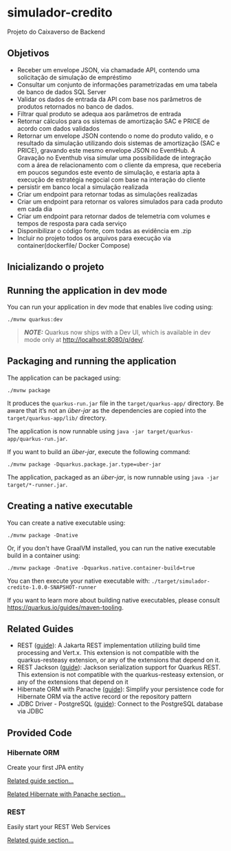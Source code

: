# simulador-credito

Projeto do Caixaverso de Backend

## Objetivos
- Receber um envelope JSON, via chamadade API, contendo uma solicitação de simulação de empréstimo
- Consultar um conjunto de informações  parametrizadas em uma tabela de banco de dados SQL Server
- Validar os dados de entrada da API com base nos parâmetros de produtos retornados no banco de dados.
- Filtrar qual produto se adequa aos parâmetros de entrada
- Retornar cálculos para os sistemas de amortização SAC e PRICE de acordo com dados validados
- Retornar um envelope JSON contendo o nome do produto valido, e o resultado da simulação utilizando dois sistemas de amortização (SAC e PRICE), gravando este mesmo envelope JSON no EventHub. A Gravação no Eventhub visa simular uma possibilidade de integração com a área de relacionamento com o cliente da empresa, que receberia em poucos segundos este evento de simulação, e estaria apta à execução de estratégia negocial com base na interação do cliente
- persistir em banco local a simulação realizada
- Criar um endpoint para retornar todas as simulações realizadas
- Criar um endpoint para retornar os valores simulados para cada produto em cada dia
- Criar um endpoint para retornar dados de telemetria com volumes e tempos de resposta para cada serviço
- Disponibilizar o código fonte, com todas as evidência em .zip
- Incluir no projeto todos os arquivos para execução via container(dockerfile/ Docker Compose)

## Inicializando o projeto

## Running the application in dev mode

You can run your application in dev mode that enables live coding using:

```shell script
./mvnw quarkus:dev
```

> **_NOTE:_**  Quarkus now ships with a Dev UI, which is available in dev mode only at <http://localhost:8080/q/dev/>.

## Packaging and running the application

The application can be packaged using:

```shell script
./mvnw package
```

It produces the `quarkus-run.jar` file in the `target/quarkus-app/` directory.
Be aware that it’s not an _über-jar_ as the dependencies are copied into the `target/quarkus-app/lib/` directory.

The application is now runnable using `java -jar target/quarkus-app/quarkus-run.jar`.

If you want to build an _über-jar_, execute the following command:

```shell script
./mvnw package -Dquarkus.package.jar.type=uber-jar
```

The application, packaged as an _über-jar_, is now runnable using `java -jar target/*-runner.jar`.

## Creating a native executable

You can create a native executable using:

```shell script
./mvnw package -Dnative
```

Or, if you don't have GraalVM installed, you can run the native executable build in a container using:

```shell script
./mvnw package -Dnative -Dquarkus.native.container-build=true
```

You can then execute your native executable with: `./target/simulador-credito-1.0.0-SNAPSHOT-runner`

If you want to learn more about building native executables, please consult <https://quarkus.io/guides/maven-tooling>.

## Related Guides

- REST ([guide](https://quarkus.io/guides/rest)): A Jakarta REST implementation utilizing build time processing and Vert.x. This extension is not compatible with the quarkus-resteasy extension, or any of the extensions that depend on it.
- REST Jackson ([guide](https://quarkus.io/guides/rest#json-serialisation)): Jackson serialization support for Quarkus REST. This extension is not compatible with the quarkus-resteasy extension, or any of the extensions that depend on it
- Hibernate ORM with Panache ([guide](https://quarkus.io/guides/hibernate-orm-panache)): Simplify your persistence code for Hibernate ORM via the active record or the repository pattern
- JDBC Driver - PostgreSQL ([guide](https://quarkus.io/guides/datasource)): Connect to the PostgreSQL database via JDBC

## Provided Code

### Hibernate ORM

Create your first JPA entity

[Related guide section...](https://quarkus.io/guides/hibernate-orm)

[Related Hibernate with Panache section...](https://quarkus.io/guides/hibernate-orm-panache)


### REST

Easily start your REST Web Services

[Related guide section...](https://quarkus.io/guides/getting-started-reactive#reactive-jax-rs-resources)
